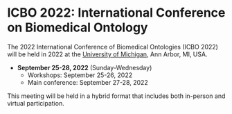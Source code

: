 # ICBO 2022: International Conference on Biomedical Ontology

The 2022 International Conference of Biomedical Ontologies (ICBO 2022) will be held in 2022 at the [University of Michigan](https://umich.edu/), Ann Arbor, MI, USA. 

- **September 25-28, 2022** (Sunday-Wednesday)
  - Workshops: September 25-26, 2022
  - Main conference: September 27-28, 2022 

This meeting will be held in a hybrid format that includes both in-person and virtual participation.  
